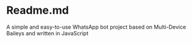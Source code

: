 # Readme.md
A simple and easy-to-use WhatsApp bot project based on Multi-Device Baileys and written in JavaScript
